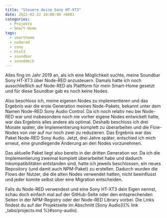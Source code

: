 ```yaml
---
title: "Steuere deine Sony HT-XT3"
date: 2022-02-22 10:00:00 +0001
categories:
  - Projekte
  - Smart-Home
tags:
  - smarthome
  - nodered
  - sony
  - htxt3
  - soundbar
  - sounddeck
---
```


Alles fing im Jahr 2019 an, als ich eine Möglichkeit suchte, meine Soundbar Sony HT-XT3 über Node-RED anzusteuern. Damals hatte ich noch ausschließlich auf Node-RED als Plattform für mein Smart-Home gesetzt und für diese Soundbar gab es noch keine Nodes.

Also beschloss ich, meine eigenen Nodes zu implementieren und das Ergebnis war die erste Generation meines Node-Pakets, bekannt unter dem Namen Node-RED Sony Audio Control. Da ich noch relativ neu bei Node-RED war und insbesondere noch nie vorher eigene Nodes entwickelt hatte, war das Ergebnis alles andere als optimal. Deshalb beschloss ich drei Monate später, die Implementierung komplett zu überarbeiten und die Flow-Nodes von vier auf nur noch zwei zu reduzieren. Das Ergebnis war das Paket Node-RED Sony Audio. Jetzt, drei Jahre später, entschied ich mich erneut, eine grundlegende Änderung an den Nodes vorzunehmen.

Das aktuelle Paket liegt also bereits in der dritten Generation vor. Da ich die Implementierung zweimal komplett überarbeitet habe und dadurch Inkompatibilitäten entstanden sind, hatte ich jeweils beschlossen, ein neues Repository (und damit auch NPM-Paket) zu erstellen. Dadurch wurden die Flows der Nutzer, die die alten Nodes verwendet hatten, nicht beeinflusst und jeder konnte selbst über eine Migration entscheiden.

Falls du Node-RED verwendest und eine Sony HT-XT3 dein Eigen nennst, schau doch einfach mal auf der GitHub-Seite oder den entsprechenden Seiten in der NPM-Registry oder der Node-RED Library vorbei. Die Links findest du auf der Projektseite im Abschnitt [Sony Audio]({% link _tabs/projects.md %}#sony-audio).
